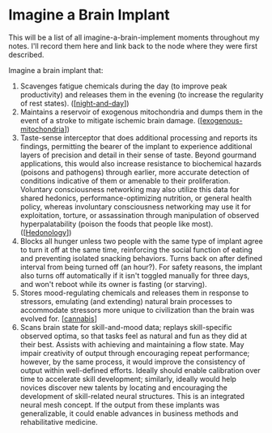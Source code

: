 # Imagine a Brain Implant

This will be a list of all imagine-a-brain-implement moments throughout my notes.  I'll record them here and link back to the node where they were first described.

Imagine a brain implant that:
1.  Scavenges fatigue chemicals during the day (to improve peak productivity) and releases them in the evening (to increase the regularity of rest states). ([[night-and-day]])
2.  Maintains a reservoir of exogenous mitochondria and dumps them in the event of a stroke to mitigate ischemic brain damage. ([[exogenous-mitochondria]])
3.  Taste-sense interceptor that does additional processing and reports its findings, permitting the bearer of the implant to experience additional layers of precision and detail in their sense of taste.  Beyond gourmand applications, this would also increase resistance to biochemical hazards (poisons and pathogens) through earlier, more accurate detection of conditions indicative of them or amenable to their proliferation.  Voluntary consciousness networking may also utilize this data for shared hedonics, performance-optimizing nutrition, or general health policy, whereas involuntary consciousness networking may use it for exploitation, torture, or assassination through manipulation of observed hyperpalatability (poison the foods that people like most).  ([[Hedonology]])
4.  Blocks all hunger unless two people with the same type of implant agree to turn it off at the same time, reinforcing the social function of eating and preventing isolated snacking behaviors.  Turns back on after defined interval from being turned off (an hour?).  For safety reasons, the implant also turns off automatically if it isn't toggled manually for three days, and won't reboot while its owner is fasting (or starving).
5.  Stores mood-regulating chemicals and releases them in response to stressors, emulating (and extending) natural brain processes to accommodate stressors more unique to civilization than the brain was evolved for. [[cannabis]]
6.  Scans brain state for skill-and-mood data; replays skill-specific observed optima, so that tasks feel as natural and fun as they did at their best.  Assists with achieving and maintaining a flow state.  May impair creativity of output through encouraging repeat performance; however, by the same process, it would improve the consistency of output within well-defined efforts.  Ideally should enable calibration over time to accelerate skill development; similarly, ideally would help novices discover new talents by locating and encouraging the development of skill-related neural structures.  This is an integrated neural mesh concept.  If the output from these implants was generalizable, it could enable advances in business methods and rehabilitative medicine.

[//begin]: # "Autogenerated link references for markdown compatibility"
[night-and-day]: night-and-day "night-and-day"
[exogenous-mitochondria]: exogenous-mitochondria "Exogenous Mitochondria"
[Hedonology]: hedonology "Hedonology"
[cannabis]: cannabis "cannabis"
[//end]: # "Autogenerated link references"